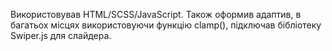 Використовував HTML/SCSS/JavaScript. Також оформив адаптив, в багатьох місцях використовуючи функцію clamp(), підключав бібліотеку Swiper.js для слайдера.
